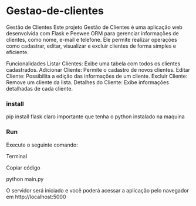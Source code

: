 # Gestao-de-clientes
Gestão de Clientes
Este projeto Gestão de Clientes é uma aplicação web desenvolvida com Flask e Peewee ORM para gerenciar informações de clientes, como nome, e-mail e telefone. Ele permite realizar operações como cadastrar, editar, visualizar e excluir clientes de forma simples e eficiente.

Funcionalidades
Listar Clientes: Exibe uma tabela com todos os clientes cadastrados.
Adicionar Cliente: Permite o cadastro de novos clientes.
Editar Cliente: Possibilita a edição das informações de um cliente.
Excluir Cliente: Remove um cliente da lista.
Detalhes do Cliente: Exibe informações detalhadas de cada cliente.

### install

pip install flask
claro importante que tenha o python instalado na maquina

### Run

Execute o seguinte comando:

Terminal

Copiar código

python main.py

O servidor será iniciado e você poderá acessar a aplicação pelo 
navegador em http://localhost:5000